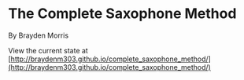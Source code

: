 # The Complete Saxophone Method

By Brayden Morris

View the current state at [http://braydenm303.github.io/complete_saxophone_method/](http://braydenm303.github.io/complete_saxophone_method/)
